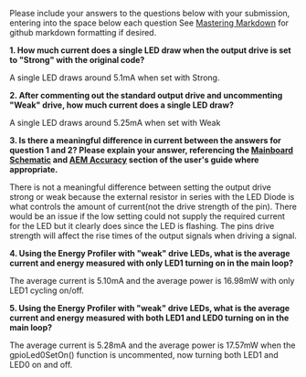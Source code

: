 Please include your answers to the questions below with your submission, entering into the space below each question
See [Mastering Markdown](https://guides.github.com/features/mastering-markdown/) for github markdown formatting if desired.

**1. How much current does a single LED draw when the output drive is set to "Strong" with the original code?**

A single LED draws around 5.1mA when set with Strong.

**2. After commenting out the standard output drive and uncommenting "Weak" drive, how much current does a single LED draw?**

A single LED draws around 5.25mA when set with Weak

**3. Is there a meaningful difference in current between the answers for question 1 and 2? Please explain your answer,
referencing the [Mainboard Schematic](https://www.silabs.com/documents/public/schematic-files/WSTK-Main-BRD4001A-A01-schematic.pdf) and [AEM Accuracy](https://www.silabs.com/documents/login/user-guides/ug279-brd4104a-user-guide.pdf) section of the user's guide where appropriate.**

There is not a meaningful difference between setting the output drive strong or weak because the external resistor in series with the LED Diode is what controls the amount of current(not the drive strength of the pin).  There would be an issue if the low setting could not supply the required current for the LED but it clearly does since the LED is flashing.  The pins drive strength will affect the rise times of the output signals when driving a signal.  

**4. Using the Energy Profiler with "weak" drive LEDs, what is the average current and energy measured with only LED1 turning on in the main loop?**

The average current is 5.10mA and the average power is 16.98mW with only LED1 cycling on/off.

**5. Using the Energy Profiler with "weak" drive LEDs, what is the average current and energy measured with both LED1 and LED0 turning on in the main loop?**

The average current is 5.28mA and the average power is 17.57mW when the gpioLed0SetOn() function is uncommented, now turning both LED1 and LED0 on and off.
